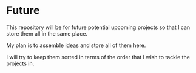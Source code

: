 # Future
This repository will be for future potential upcoming projects so that I can store them all in the same place.

My plan is to assemble ideas and store all of them here. 

I will try to keep them sorted in terms of the order that I wish to tackle the projects in.  
